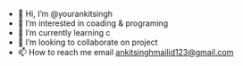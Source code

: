 - 👋 Hi, I’m @yourankitsingh
- 👀 I’m interested in coading & programing
- 🌱 I’m currently learning c
- 💞️ I’m looking to collaborate on project
- 📫 How to reach me email ankitsinghmailid123@gmail.com

<!---
yourankitsingh/yourankitsingh is a ✨ special ✨ repository because its `README.md` (this file) appears on your GitHub profile.
You can click the Preview link to take a look at your changes.
--->
